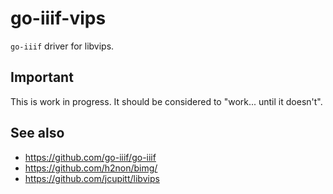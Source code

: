 # go-iiif-vips

`go-iiif` driver for libvips.

## Important

This is work in progress. It should be considered to "work... until it doesn't".

## See also

* https://github.com/go-iiif/go-iiif
* https://github.com/h2non/bimg/
* https://github.com/jcupitt/libvips
